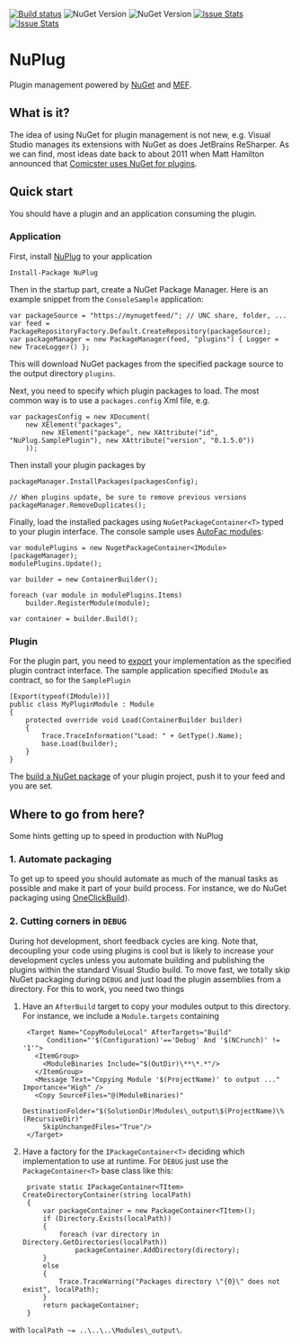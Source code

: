 [![Build status](https://ci.appveyor.com/api/projects/status/247pcwhcvr4177at/branch/master?svg=true)](https://ci.appveyor.com/project/awesome-inc-build/nuplug) ![NuGet Version](https://img.shields.io/nuget/v/NuPlug.svg) ![NuGet Version](https://img.shields.io/nuget/dt/NuPlug.svg) [![Issue Stats](http://issuestats.com/github/awesome-inc/NuPlug/badge/issue)](http://issuestats.com/github/awesome-inc/NuPlug) [![Issue Stats](http://issuestats.com/github/awesome-inc/NuPlug/badge/pr)](http://issuestats.com/github/awesome-inc/NuPlug)

# NuPlug

Plugin management powered by [NuGet](https://github.com/nuget/home) and [MEF](https://msdn.microsoft.com/en-us/library/dd460648%28v=vs.110%29.aspx).

## What is it?

The idea of using NuGet for plugin management is not new, e.g. Visual Studio manages its extensions with NuGet as does JetBrains ReSharper. As we can find, most ideas date back to about 2011 when Matt Hamilton announced that [Comicster uses NuGet for plugins](http://matthamilton.net/nuget-for-plug-ins).

## Quick start

You should have a plugin and an application consuming the plugin.

### Application

First, install [NuPlug](https://github.com/awesome-inc/NuPlug) to your application

	Install-Package NuPlug

Then in the startup part, create a NuGet Package Manager. Here is an example snippet from the `ConsoleSample` application:

    var packageSource = "https://mynugetfeed/"; // UNC share, folder, ... 
    var feed = PackageRepositoryFactory.Default.CreateRepository(packageSource);
	var packageManager = new PackageManager(feed, "plugins") { Logger = new TraceLogger() };

This will download NuGet packages from the specified package source to the output directory `plugins`.

Next, you need to specify which plugin packages to load. The most common way is to use a `packages.config` Xml file, e.g. 

    var packagesConfig = new XDocument(
        new XElement("packages",
            new XElement("package", new XAttribute("id", "NuPlug.SamplePlugin"), new XAttribute("version", "0.1.5.0"))
        ));

Then install your plugin packages by

    packageManager.InstallPackages(packagesConfig);

	// When plugins update, be sure to remove previous versions 
    packageManager.RemoveDuplicates();

Finally, load the installed packages using `NuGetPackageContainer<T>` typed to your plugin interface. The console sample uses [AutoFac modules](http://docs.autofac.org/en/latest/configuration/modules.html): 

    var modulePlugins = new NugetPackageContainer<IModule>(packageManager);
    modulePlugins.Update();

    var builder = new ContainerBuilder();
    
	foreach (var module in modulePlugins.Items)
        builder.RegisterModule(module);

    var container = builder.Build();

### Plugin

For the plugin part, you need to [export](https://msdn.microsoft.com/en-us/library/dd460648(v=vs.110).aspx#imports_and_exports_with_attributes) your implementation as the specified plugin contract interface. The sample application specified `IModule` as contract, so for the `SamplePlugin`

	[Export(typeof(IModule))]
    public class MyPluginModule : Module
    {
        protected override void Load(ContainerBuilder builder)
        {
            Trace.TraceInformation("Load: " + GetType().Name);
            base.Load(builder);
        }
    }

The [build a NuGet package](https://docs.nuget.org/create/creating-and-publishing-a-package) of your plugin project, push it to your feed and you are set.

## Where to go from here?

Some hints getting up to speed in production with NuPlug

### 1. Automate packaging
To get up to speed you should automate as much of the manual tasks as possible and make it part of your build process. For instance, we do NuGet packaging using [OneClickBuild](https://github.com/awesome-inc/OneClickBuild)).

### 2. Cutting corners in `DEBUG`
During hot development, short feedback cycles are king. Note that, decoupling your code using plugins is cool but is likely to increase your development cycles unless you automate building and publishing the plugins within the standard Visual Studio build. To move fast, we totally skip NuGet packaging during `DEBUG` and just load the plugin assemblies from a directory. For this to work, you need two things

1. Have an `AfterBuild` target to copy your modules output to this directory. For instance, we include a `Module.targets` containing

		<Target Name="CopyModuleLocal" AfterTargets="Build" 
             Condition="'$(Configuration)'=='Debug' And '$(NCrunch)' != '1'">
		  <ItemGroup>
		    <ModuleBinaries Include="$(OutDir)\**\*.*"/>
		  </ItemGroup>
		  <Message Text="Copying Module '$(ProjectName)' to output ..." Importance="High" />
		  <Copy SourceFiles="@(ModuleBinaries)" 
		    DestinationFolder="$(SolutionDir)Modules\_output\$(ProjectName)\%(RecursiveDir)"
		    SkipUnchangedFiles="True"/>
		</Target>
	
2. Have a factory for the `IPackageContainer<T>` deciding which implementation to use at runtime. For `DEBUG` just use the `PackageContainer<T>` base class like this:

		private static IPackageContainer<TItem> CreateDirectoryContainer(string localPath)
		{
		    var packageContainer = new PackageContainer<TItem>();
		    if (Directory.Exists(localPath))
		    {
		        foreach (var directory in Directory.GetDirectories(localPath))
		            packageContainer.AddDirectory(directory);
		    }
		    else
		    {
		        Trace.TraceWarning("Packages directory \"{0}\" does not exist", localPath);
		    }
		    return packageContainer;
		}

with `localPath ~= ..\..\..\Modules\_output\`. 
 